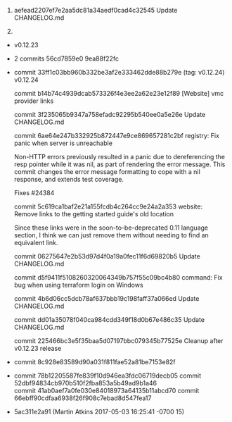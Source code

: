 1. aefead2207ef7e2aa5dc81a34aedf0cad4c32545
Update CHANGELOG.md

2.
+ v0.12.23
+ 2 commits 56cd7859e0 9ea88f22fc
+ commit 33ff1c03bb960b332be3af2e333462dde88b279e (tag: v0.12.24)
    v0.12.24

  commit b14b74c4939dcab573326f4e3ee2a62e23e12f89
    [Website] vmc provider links

  commit 3f235065b9347a758efadc92295b540ee0a5e26e
    Update CHANGELOG.md

  commit 6ae64e247b332925b872447e9ce869657281c2bf
    registry: Fix panic when server is unreachable

    Non-HTTP errors previously resulted in a panic due to dereferencing the
    resp pointer while it was nil, as part of rendering the error message.
    This commit changes the error message formatting to cope with a nil
    response, and extends test coverage.

    Fixes #24384

  commit 5c619ca1baf2e21a155fcdb4c264cc9e24a2a353
    website: Remove links to the getting started guide's old location

    Since these links were in the soon-to-be-deprecated 0.11 language section, I
    think we can just remove them without needing to find an equivalent link.

  commit 06275647e2b53d97d4f0a19a0fec11f6d69820b5
    Update CHANGELOG.md

  commit d5f9411f5108260320064349b757f55c09bc4b80
    command: Fix bug when using terraform login on Windows

  commit 4b6d06cc5dcb78af637bbb19c198faff37a066ed
    Update CHANGELOG.md

  commit dd01a35078f040ca984cdd349f18d0b67e486c35
    Update CHANGELOG.md

  commit 225466bc3e5f35baa5d07197bbc079345b77525e
    Cleanup after v0.12.23 release
+ commit 8c928e83589d90a031f811fae52a81be7153e82f
+ commit 78b12205587fe839f10d946ea3fdc06719decb05
  commit 52dbf94834cb970b510f2fba853a5b49ad9b1a46  
  commit 41ab0aef7a0fe030e84018973a64135b11abcd70
  commit 66ebff90cdfaa6938f26f908c7ebad8d547fea17
+ 5ac311e2a91 (Martin Atkins 2017-05-03 16:25:41 -0700 15)
